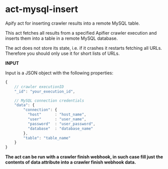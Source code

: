 # act-mysql-insert

Apify act for inserting crawler results into a remote MySQL table.

This act fetches all results from a specified Apifier crawler execution and inserts them into
a table in a remote MySQL database.

The act does not store its state, i.e. if it crashes it restarts fetching all URLs.
Therefore you should only use it for short lists of URLs.


**INPUT**

Input is a JSON object with the following properties:

```javascript
{
    // crawler executionID
    "_id": "your_execution_id",

    // MySQL connection credentials
    "data": {
        "connection": {
          "host"      : "host_name",
          "user"      : "user_name",
          "password"  : "user_password",
          "database"  : "database_name"
        },
        "table": "table_name"
    }
}
```

__The act can be run with a crawler finish webhook, in such case fill just the contents of data 
attribute into a crawler finish webhook data.__
